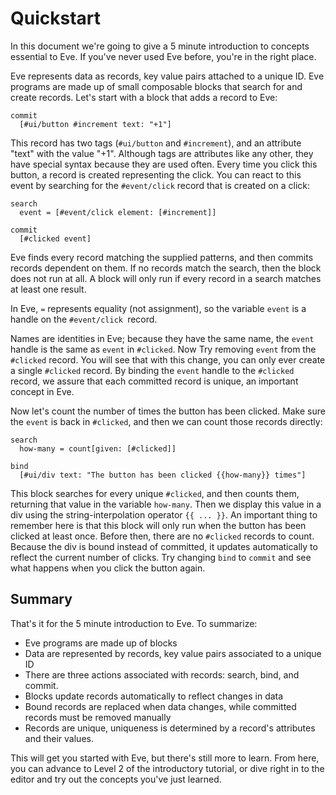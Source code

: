 # Quickstart

In this document we're going to give a 5 minute introduction to concepts essential to Eve. If you've never used Eve before, you're in the right place.

Eve represents data as records, key value pairs attached to a unique ID. Eve programs are made up of small composable blocks that search for and create records. Let's start with a block that adds a record to Eve:

```eve
commit
  [#ui/button #increment text: "+1"]
```

This record has two tags (`#ui/button` and `#increment`), and an attribute "text" with the value "+1". Although tags are attributes like any other, they have special syntax because they are used often. Every time you click this button, a record is created representing the click. You can react to this event by searching for the `#event/click` record that is created on a click:

```
search
  event = [#event/click element: [#increment]]

commit
  [#clicked event]
```

Eve finds every record matching the supplied patterns, and then commits records dependent on them. If no records match the search, then the block does not run at all. A block will only run if every record in a search matches at least one result.

In Eve, `=` represents equality (not assignment), so the variable `event` is a handle on the `#event/click `record.

Names are identities in Eve; because they have the same name, the `event` handle is the same as `event` in `#clicked`. Now Try removing `event` from the `#clicked` record. You will see that with this change, you can only ever create a single `#clicked` record. By binding the `event` handle to the `#clicked` record, we assure that each committed record is unique, an important concept in Eve. 

Now let's count the number of times the button has been clicked. Make sure the `event` is back in `#clicked`, and then we can count those records directly:

```
search
  how-many = count[given: [#clicked]]

bind
  [#ui/div text: "The button has been clicked {{how-many}} times"]
```

This block searches for every unique `#clicked`, and then counts them, returning that value in the variable `how-many`. Then we display this value in a div using the string-interpolation operator `{{ ... }}`. An important thing to remember here is that this block will only run when the button has been clicked at least once. Before then, there are no `#clicked` records to count. Because the div is bound instead of committed, it updates automatically to reflect the current number of clicks. Try changing `bind` to `commit` and see what happens when you click the button again.
 
## Summary

That's it for the 5 minute introduction to Eve. To summarize:

- Eve programs are made up of blocks
- Data are represented by records, key value pairs associated to a unique ID
- There are three actions associated with records: search, bind, and commit.
- Blocks update records automatically to reflect changes in data
- Bound records are replaced when data changes, while committed records must be removed manually
- Records are unique, uniqueness is determined by a record's attributes and their values.

This will get you started with Eve, but there's still more to learn. From here, you can advance to Level 2 of the introductory tutorial, or dive right in to the editor and try out the concepts you've just learned.